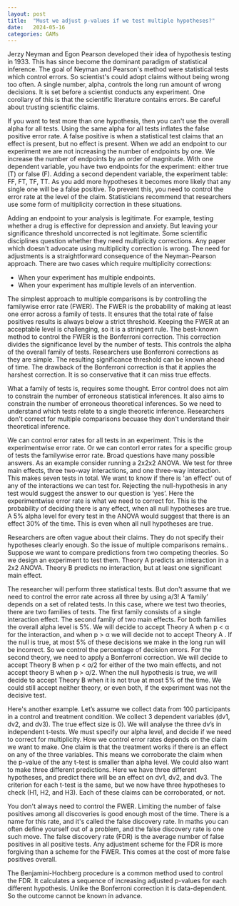 ```yaml
---
layout: post
title:  "Must we adjust p-values if we test multiple hypotheses?"
date:   2024-05-16
categories: GAMs
---
```


Jerzy Neyman and Egon Pearson developed their idea of hypothesis testing in 1933. This has since become the dominant paradigm of statistical inference. The goal of Neyman and Pearson's method were statistical tests which control errors. So scientist's could adopt claims without being wrong too often. A single number, alpha, controls the long run amount of wrong decisions. It is set before a scientist conducts any experiment. One corollary of this is that the scientific literature contains errors. Be careful about trusting scientific claims.

If you want to test more than one hypothesis, then you can't use the overall alpha for all tests. Using the same alpha for all tests inflates the false positive error rate. A false positive is when a statistical test claims that an effect is present, but no effect is present. When we add an endpoint to our experiment we are not increasing the number of endpoints by one. We increase the number of endpoints by an order of magnitude. With one dependent variable, you have two endpoints for the experiment: either true (T) or false (F). Adding a second dependent variable, the experiment table: FF, FT, TF, TT. As you add more hypotheses it becomes more likely that any single one will be a false positive. To prevent this, you need to control the error rate at the level of the claim. Statisticians recommend that researchers use some form of multiplicity correction in these situations.

Adding an endpoint to your analysis is legitimate. For example, testing whether a drug is effective for depression and anxiety. But leaving your significance threshold uncorrected is not legitimate. Some scientific disciplines question whether they need multiplicity corrections. Any paper which doesn't advocate using multiplicity correction is wrong. The need for adjustments is a straightforward consequence of the Neyman-Pearson approach.
There are two cases which require multiplicity corrections:
* When your experiment has multiple endpoints.
* When your experiment has multiple levels of an intervention.

The simplest approach to multiple comparisons is by controlling the familywise error rate (FWER). The FWER is the probability of making at least one error across a family of tests. It ensures that the total rate of false positives results is always below a strict threshold. Keeping the FWER at an acceptable level is challenging, so it is a stringent rule. The best-known method to control the FWER is the Bonferroni correction. This correction divides the significance level by the number of tests. This controls the alpha of the overall family of tests. Researchers use Bonferroni corrections as they are simple. The resulting significance threshold can be known ahead of time. The drawback of the Bonferroni correction is that it applies the harshest correction. It is so conservative that it can miss true effects.

What a family of tests is, requires some thought. Error control does not aim to constrain the number of erroneous statistical inferences. It also aims to constrain the number of erroneous theoretical inferences. So we need to understand which tests relate to a single theoretic inference. Researchers don't correct for multiple comparisons becuase they don't understand their theoretical inference.

We can control error rates for all tests in an experiment. This is the experimentwise error rate. Or we can contorl error rates for a specific group of tests the familywise error rate. Broad questions have many possible answers. As an example consider running a 2x2x2 ANOVA. We test for three main effects, three two-way interactions, and one three-way interaction. This makes seven tests in total. We want to know if there is 'an effect' out of any of the interactions we can test for. Rejecting the null-hypothesis in any test would suggest the answer to our question is ‘yes’. Here the experimentwise error rate is what we need to correct for. This is the probability of deciding there is any effect, when all null hypotheses are true. A 5% alpha level for every test in the ANOVA would suggest that there is an effect 30% of the time. This is even when all null hypotheses are true.

Researchers are often vague about their claims. They do not specify their hypotheses clearly enough. So the issue of multiple comparisons remains.. Suppose we want to compare predictions from two competing theories. So we design an experiment to test them. Theory A predicts an interaction in a 2x2 ANOVA. Theory B predicts no interaction, but at least one significant main effect.

The researcher will perform three statistical tests. But don't assume that we need to control the error rate across all three by using a/3! A ‘family’ depends on a set of related tests. In this case, where we test two theories, there are two families of tests. The first family consists of a single interaction effect. The second family of two main effects. For both families the overall alpha level is 5%. We will decide to accept Theory A when p < α for the interaction, and when p > α we will decide not to accept Theory A . If the null is true, at most 5% of these decisions we make in the long run will be incorrect. So we control the percentage of decision errors. For the second theory, we need to apply a Bonferroni correction. We will decide to accept Theory B when p < α/2 for either of the two main effects, and not accept theory B when p > α/2. When the null hypothesis is true, we will decide to accept Theory B when it is not true at most 5% of the time. We could still accept neither theory, or even both, if the experiment was not the decisive test.

Here's another example. Let’s assume we collect data from 100 participants in a control and treatment condition. We collect 3 dependent variables (dv1, dv2, and dv3). The true effect size is 0). We will analyse the three dv’s in independent t-tests. We must specify our alpha level, and decide if we need to correct for multiplicity. How we control error rates depends on the claim we want to make. One claim is that the treatment works if there is an effect on any of the three variables. This means we corroborate the claim when the p-value of the any t-test is smaller than alpha level. We could also want to make three different predictions. Here we have three different hypotheses, and predict there will be an effect on dv1, dv2, and dv3. The criterion for each t-test is the same, but we now have three hypotheses to check (H1, H2, and H3). Each of these claims can be corroborated, or not.

You don't always need to control the FWER. Limiting the number of false positives among all discoveries is good enough most of the time. There is a name for this rate, and it's called the false discovery rate. In maths you can often define yourself out of a problem, and the false discovery rate is one such move. The false discovery rate (FDR) is the average number of false positives in all positive tests. Any adjustment scheme for the FDR is more forgiving than a scheme for the FWER. This comes at the cost of more false positives overall.

The Benjamini-Hochberg procedure is a common method used to control the FDR. It calculates a sequence of increasing adjusted p-values for each different hypothesis. Unlike the Bonferroni correction it is data-dependent. So the outcome cannot be known in advance.





